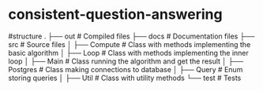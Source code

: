# consistent-question-answering
#structure
.
├── out                     # Compiled files
├── docs                    # Documentation files 
├── src                     # Source files
│   ├── Compute             # Class with methods implementing the basic algorithm
│   ├── Loop                # Class with methods implementing the inner loop
│   ├── Main                # Class running the algorithm and get the result
│   ├── Postgres            # Class making connections to database
│   ├── Query               # Enum storing queries
│   ├── Util                # Class with utility methods
└── test                    # Tests
